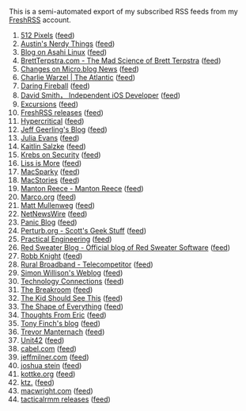 <!--
.. title: Blogroll
.. slug: blogroll
.. date: 2023-11-19 08:42:50 UTC-07:00
.. tags: 
.. category: 
.. link: 
.. description: 
.. type: text
-->

This is a semi-automated export of my subscribed RSS feeds from my [FreshRSS](https://www.freshrss.org/) account.

 1. [512 Pixels](http://512pixels.net/) ([feed](https://feedpress.me/512pixels))
 2. [Austin's Nerdy Things](https://austinsnerdythings.com/) ([feed](https://austinsnerdythings.com/feed/))
 3. [Blog on Asahi Linux](https://asahilinux.org/blog/) ([feed](https://asahilinux.org/blog/index.xml))
 4. [BrettTerpstra.com - The Mad Science of Brett Terpstra](https://brettterpstra.com/) ([feed](https://brett.trpstra.net/brettterpstra))
 5. [Changes on Micro.blog News](https://news.micro.blog/categories/changes/) ([feed](https://news.micro.blog/categories/changes/feed.xml))
 6. [Charlie Warzel | The Atlantic](https://www.theatlantic.com/author/charlie-warzel/) ([feed](https://www.theatlantic.com/feed/author/charlie-warzel/))
 7. [Daring Fireball](https://daringfireball.net/) ([feed](https://daringfireball.net/feeds/main))
 8. [David Smith， Independent iOS Developer](http://david-smith.org/) ([feed](https://www.david-smith.org/atom.xml))
 9. [Excursions](https://www.amitgawande.com/) ([feed](https://www.amitgawande.com/feed.xml))
10. [FreshRSS releases](https://github.com/FreshRSS/FreshRSS/) ([feed](https://github.com/FreshRSS/FreshRSS/releases.atom))
11. [Hypercritical](http://hypercritical.co/) ([feed](https://hypercritical.co/feeds/main))
12. [Jeff Geerling's Blog](http://www.jeffgeerling.com/) ([feed](https://www.jeffgeerling.com/blog.xml))
13. [Julia Evans](http://jvns.ca/) ([feed](https://jvns.ca/atom.xml))
14. [Kaitlin Salzke](https://kaitlinsalzke.com/) ([feed](https://kaitlinsalzke.com/feed/))
15. [Krebs on Security](https://krebsonsecurity.com/) ([feed](https://krebsonsecurity.com/feed/))
16. [Liss is More](https://www.caseyliss.com/) ([feed](https://www.caseyliss.com/rss))
17. [MacSparky](https://www.macsparky.com/blog/category/not-labs/) ([feed](https://www.macsparky.com/blog/category/not-labs/feed/))
18. [MacStories](https://www.macstories.net/) ([feed](https://www.macstories.net/feed/))
19. [Manton Reece - Manton Reece](https://www.manton.org/) ([feed](https://www.manton.org/feed.xml))
20. [Marco.org](https://marco.org/) ([feed](https://marco.org/rss))
21. [Matt Mullenweg](https://ma.tt/) ([feed](https://ma.tt/feed/))
22. [NetNewsWire](https://nnw.ranchero.com/) ([feed](https://netnewswire.blog/feed.xml))
23. [Panic Blog](https://panic.com/blog) ([feed](https://panic.com/blog/feed/))
24. [Perturb.org - Scott's Geek Stuff](http://www.perturb.org/) ([feed](https://www.perturb.org/rss.php))
25. [Practical Engineering](https://www.youtube.com/channel/UCMOqf8ab-42UUQIdVoKwjlQ) ([feed](https://www.youtube.com/feeds/videos.xml?channel_id=UCMOqf8ab-42UUQIdVoKwjlQ))
26. [Red Sweater Blog - Official blog of Red Sweater Software](https://redsweater.com/blog) ([feed](https://redsweater.com/blog/feed))
27. [Robb Knight](https://rknight.me/) ([feed](https://rknight.me/feed.xml))
28. [Rural Broadband - Telecompetitor](https://www.telecompetitor.com/tag/rural-broadband/) ([feed](https://www.telecompetitor.com/tag/rural-broadband/feed/))
29. [Simon Willison's Weblog](http://simonwillison.net/) ([feed](https://simonwillison.net/atom/everything/))
30. [Technology Connections](https://www.youtube.com/channel/UCy0tKL1T7wFoYcxCe0xjN6Q) ([feed](https://www.youtube.com/feeds/videos.xml?channel_id=UCy0tKL1T7wFoYcxCe0xjN6Q))
31. [The Breakroom](https://blog.iconfactory.com/) ([feed](https://blog.iconfactory.com/feed/))
32. [The Kid Should See This](https://thekidshouldseethis.com/) ([feed](https://thekidshouldseethis.com/feed))
33. [The Shape of Everything](https://shapeof.com/) ([feed](https://shapeof.com/rss.xml))
34. [Thoughts From Eric](https://meyerweb.com/eric/thoughts) ([feed](https://meyerweb.com/eric/thoughts/feed/?scope=full))
35. [Tony Finch's blog](https://dotat.at/@/blog.html) ([feed](https://dotat.at/@/blog.atom))
36. [Trevor Manternach](https://www.trevormanternach.com/) ([feed](https://trevormanternach.com/feed.xml))
37. [Unit42](https://unit42.paloaltonetworks.com/) ([feed](https://feeds.feedburner.com/Unit42))
38. [cabel.com](https://cabel.com/) ([feed](https://cabel.com/feed/))
39. [jeffmilner.com](https://jeffmilner.com/) ([feed](https://jeffmilner.com/index.php/feed/))
40. [joshua stein](https://jcs.org/) ([feed](https://jcs.org/rss))
41. [kottke.org](http://kottke.org/) ([feed](http://feeds.kottke.org/main))
42. [ktz.](https://blog.ktz.me/) ([feed](https://blog.ktz.me/rss/))
43. [macwright.com](https://macwright.com/) ([feed](https://macwright.com/rss.xml))
44. [tacticalrmm releases](https://github.com/amidaware/tacticalrmm/releases) ([feed](https://github.com/amidaware/tacticalrmm/releases.atom))